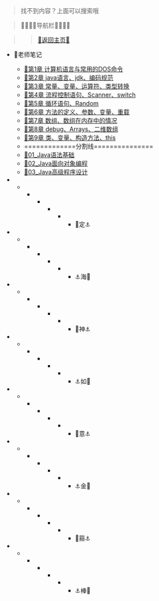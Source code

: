 > 找不到内容？上面可以搜索哦

 >  🌺🌼🌼🌼导航栏🌼🌼🌼🌺


> > [👀返回主页👀](/README.md)


- 🌼老师笔记

  - [👀第1章 计算机语言与常用的DOS命令](/Project/笔记/chapter-1章/chapter-1章.md)
  - [👀第2章 java语言、jdk、编码规范](/Project/笔记/chapter-2章/chapter-2章.md)
  - [👀第3章 常量、变量、运算符、类型转换](/Project/笔记/chapter-3章/chapter-3章.md)
  - [👀第4章 流程控制语句、Scanner、switch](/Project/笔记/chapter-4章/chapter-4章.md)
  - [👀第5章 循环语句、Random](/Project/笔记/chapter-5章/chapter-5章.md)
  - [👀第6章 方法的定义、参数、变量、重载](/Project/笔记/chapter-6章/chapter-6章.md)
  - [👀第7章 数组、数组在内存中的情况](/Project/笔记/chapter-7-8章/chapter-7章.md)
  - [👀第8章 debug、Arrays、二维数组](/Project/笔记/chapter-7-8章/chapter-8章.md)
  - [👀第9章 类、变量、构造方法、this](/Project/笔记/chapter-9章/chapter-9章.md)
  - =============分割线===============
  - [👀01_Java语法基础](/Project/笔记/01_Java语法基础.md)
  - [👀02_Java面向对象编程](/Project/笔记/02_Java面向对象编程.md)
  - [👀03_Java高级程序设计](/Project/笔记/03_Java高级程序设计.md)



- - - - - - - 🌼定⚓

- - - - - - - ⚓海🌼

- - - - - - - 🌼神⚓

- - - - - - - ⚓如🌼

- - - - - - - 🌼意⚓

- - - - - - - ⚓金🌼

- - - - - - - 🌼箍⚓

- - - - - - - ⚓棒🌼

  
